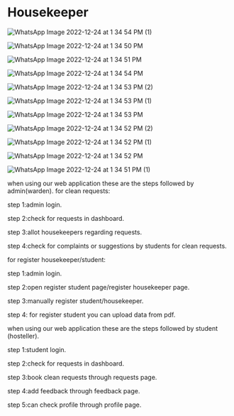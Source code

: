# Housekeeper

![WhatsApp Image 2022-12-24 at 1 34 54 PM (1)](https://user-images.githubusercontent.com/88902411/209427567-c28f07c5-01fa-4e6a-a25d-f3eb6c64a76f.jpeg)

![WhatsApp Image 2022-12-24 at 1 34 50 PM](https://user-images.githubusercontent.com/88902411/209427577-60e0a6b5-cc71-48b1-851d-cfd851e3b8bf.jpeg)

![WhatsApp Image 2022-12-24 at 1 34 51 PM](https://user-images.githubusercontent.com/88902411/209427576-634002e3-4376-4cca-b5d1-24c59377a2d4.jpeg)

![WhatsApp Image 2022-12-24 at 1 34 54 PM](https://user-images.githubusercontent.com/88902411/209427568-722f8e05-c450-4bf2-9385-c5b487f1f2aa.jpeg)

![WhatsApp Image 2022-12-24 at 1 34 53 PM (2)](https://user-images.githubusercontent.com/88902411/209427569-433bc55e-b805-402c-ab46-81be2728a3c2.jpeg)

![WhatsApp Image 2022-12-24 at 1 34 53 PM (1)](https://user-images.githubusercontent.com/88902411/209427570-cd743781-afd1-4c0b-bd18-8dfe4e0288d2.jpeg)

![WhatsApp Image 2022-12-24 at 1 34 53 PM](https://user-images.githubusercontent.com/88902411/209427571-2f7be25c-3846-4bdf-9f5c-515c48458fc3.jpeg)

![WhatsApp Image 2022-12-24 at 1 34 52 PM (2)](https://user-images.githubusercontent.com/88902411/209427572-34ba8734-eef5-4ba4-af6d-e819c4bef56d.jpeg)

![WhatsApp Image 2022-12-24 at 1 34 52 PM (1)](https://user-images.githubusercontent.com/88902411/209427573-63ed5b5f-fcf7-41b5-b75b-6573dd9f2f9d.jpeg)

![WhatsApp Image 2022-12-24 at 1 34 52 PM](https://user-images.githubusercontent.com/88902411/209427574-e54e2939-4d38-4c2d-b1b5-913a02ed9ff6.jpeg)

![WhatsApp Image 2022-12-24 at 1 34 51 PM (1)](https://user-images.githubusercontent.com/88902411/209427575-363c4774-1b2b-46ad-8f11-6bf23cd0fc7a.jpeg)


when using our web application these are the steps followed by admin(warden).
for clean requests:

step 1:admin login.

step 2:check for requests in dashboard. 

step 3:allot housekeepers regarding requests.

step 4:check for complaints or suggestions by students for clean requests.

for register housekeeper/student:

step 1:admin login. 

step 2:open register student page/register housekeeper page.

step 3:manually register student/housekeeper. 

step 4: for register student you can upload data from pdf.


when using our web application these are the steps followed by student (hosteller).

step 1:student login.

step 2:check for requests in dashboard.

step 3:book clean requests through requests page.

step 4:add feedback through feedback page.

step 5:can check profile through profile page.
